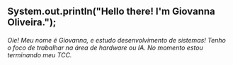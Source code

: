 <h2>System.out.println("Hello there! I'm Giovanna Oliveira.");</h2>

<h6>Oie! Meu nome é Giovanna, e estudo desenvolvimento de sistemas! Tenho o foco de trabalhar na área de hardware ou IA. No momento estou terminando meu TCC. </h6>
 
  
</div>


 
